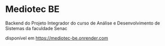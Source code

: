 # Mediotec BE

Backend do Projeto Integrador do curso de Análise e Desenvolvimento de Sistemas da faculdade Senac

disponível em https://mediotec-be.onrender.com
